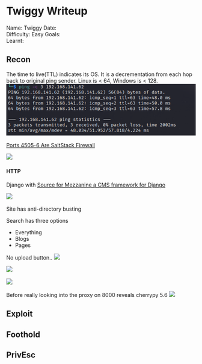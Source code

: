 # Twiggy Writeup
Name: Twiggy
Date:  
Difficulty:  Easy
Goals:  
Learnt:

## Recon

The time to live(TTL) indicates its OS. It is a decrementation from each hop back to original ping sender. Linux is < 64, Windows is < 128.
![ping](OS-ProvingGrounds/Twiggy/Screenshots/ping.png)

[Ports 4505-6 Are SaltStack Firewall](https://docs.saltproject.io/en/latest/topics/tutorials/firewall.html)

![](serachsploit-salt.png)

#### HTTP
Django with [Source for Mezzanine a CMS framework for Django](https://github.com/stephenmcd/mezzanine)

![](xxs-mezzanine.png)

Site has anti-directory busting

Search has three options
- Everything
- Blogs
- Pages

No upload button..
![](uploads.png)

![](gogospider.png)

![](congratz.png)

Before really looking into the proxy on 8000 reveals cherrypy 5.6
![](poc-cherrypyver.png)

## Exploit

## Foothold

## PrivEsc

      
